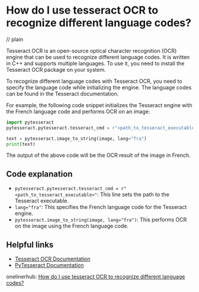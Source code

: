 # How do I use tesseract OCR to recognize different language codes?
// plain

Tesseract OCR is an open-source optical character recognition (OCR) engine that can be used to recognize different language codes. It is written in C++ and supports multiple languages. To use it, you need to install the Tesseract OCR package on your system.

To recognize different language codes with Tesseract OCR, you need to specify the language code while initializing the engine. The language codes can be found in the Tesseract documentation.

For example, the following code snippet initializes the Tesseract engine with the French language code and performs OCR on an image:

```python
import pytesseract
pytesseract.pytesseract.tesseract_cmd = r"<path_to_tesseract_executable>"

text = pytesseract.image_to_string(image, lang="fra")
print(text)
```

The output of the above code will be the OCR result of the image in French.

## Code explanation

- `pytesseract.pytesseract.tesseract_cmd = r"<path_to_tesseract_executable>"`: This line sets the path to the Tesseract executable.
- `lang="fra"`: This specifies the French language code for the Tesseract engine.
- `pytesseract.image_to_string(image, lang="fra")`: This performs OCR on the image using the French language code.

## Helpful links
- [Tesseract OCR Documentation](https://github.com/tesseract-ocr/tesseract/wiki)
- [PyTesseract Documentation](https://pypi.org/project/pytesseract/)

onelinerhub: [How do I use tesseract OCR to recognize different language codes?](https://onelinerhub.com/tesseract-ocr/how-do-i-use-tesseract-ocr-to-recognize-different-language-codes)